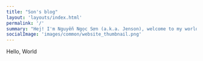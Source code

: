 ```yaml
---
title: "Son's blog"
layout: 'layouts/index.html'
permalink: '/'
summary: "Hej! I'm Nguyễn Ngọc Sơn (a.k.a. Jenson), welcome to my world! As a dynamic digital transformer who focuses on human rights, diversity, inclusion, and digital creativity, I have worked for more than six years in diverse organizations and business models. For me, communication and technology are a rope connecting people, and together we spread positivity."
socialImage: 'images/common/website_thumbnail.png'
---
```

Hello, World
